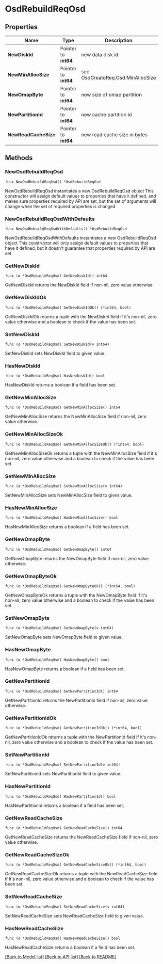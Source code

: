# OsdRebuildReqOsd

## Properties

Name | Type | Description | Notes
------------ | ------------- | ------------- | -------------
**NewDiskId** | Pointer to **int64** | new data disk id | [optional] 
**NewMinAllocSize** | Pointer to **int64** | see OsdCreateReq.Osd.MinAllocSize | [optional] 
**NewOmapByte** | Pointer to **int64** | new size of omap partition | [optional] 
**NewPartitionId** | Pointer to **int64** | new cache partition id | [optional] 
**NewReadCacheSize** | Pointer to **int64** | new read cache size in bytes | [optional] 

## Methods

### NewOsdRebuildReqOsd

`func NewOsdRebuildReqOsd() *OsdRebuildReqOsd`

NewOsdRebuildReqOsd instantiates a new OsdRebuildReqOsd object
This constructor will assign default values to properties that have it defined,
and makes sure properties required by API are set, but the set of arguments
will change when the set of required properties is changed

### NewOsdRebuildReqOsdWithDefaults

`func NewOsdRebuildReqOsdWithDefaults() *OsdRebuildReqOsd`

NewOsdRebuildReqOsdWithDefaults instantiates a new OsdRebuildReqOsd object
This constructor will only assign default values to properties that have it defined,
but it doesn't guarantee that properties required by API are set

### GetNewDiskId

`func (o *OsdRebuildReqOsd) GetNewDiskId() int64`

GetNewDiskId returns the NewDiskId field if non-nil, zero value otherwise.

### GetNewDiskIdOk

`func (o *OsdRebuildReqOsd) GetNewDiskIdOk() (*int64, bool)`

GetNewDiskIdOk returns a tuple with the NewDiskId field if it's non-nil, zero value otherwise
and a boolean to check if the value has been set.

### SetNewDiskId

`func (o *OsdRebuildReqOsd) SetNewDiskId(v int64)`

SetNewDiskId sets NewDiskId field to given value.

### HasNewDiskId

`func (o *OsdRebuildReqOsd) HasNewDiskId() bool`

HasNewDiskId returns a boolean if a field has been set.

### GetNewMinAllocSize

`func (o *OsdRebuildReqOsd) GetNewMinAllocSize() int64`

GetNewMinAllocSize returns the NewMinAllocSize field if non-nil, zero value otherwise.

### GetNewMinAllocSizeOk

`func (o *OsdRebuildReqOsd) GetNewMinAllocSizeOk() (*int64, bool)`

GetNewMinAllocSizeOk returns a tuple with the NewMinAllocSize field if it's non-nil, zero value otherwise
and a boolean to check if the value has been set.

### SetNewMinAllocSize

`func (o *OsdRebuildReqOsd) SetNewMinAllocSize(v int64)`

SetNewMinAllocSize sets NewMinAllocSize field to given value.

### HasNewMinAllocSize

`func (o *OsdRebuildReqOsd) HasNewMinAllocSize() bool`

HasNewMinAllocSize returns a boolean if a field has been set.

### GetNewOmapByte

`func (o *OsdRebuildReqOsd) GetNewOmapByte() int64`

GetNewOmapByte returns the NewOmapByte field if non-nil, zero value otherwise.

### GetNewOmapByteOk

`func (o *OsdRebuildReqOsd) GetNewOmapByteOk() (*int64, bool)`

GetNewOmapByteOk returns a tuple with the NewOmapByte field if it's non-nil, zero value otherwise
and a boolean to check if the value has been set.

### SetNewOmapByte

`func (o *OsdRebuildReqOsd) SetNewOmapByte(v int64)`

SetNewOmapByte sets NewOmapByte field to given value.

### HasNewOmapByte

`func (o *OsdRebuildReqOsd) HasNewOmapByte() bool`

HasNewOmapByte returns a boolean if a field has been set.

### GetNewPartitionId

`func (o *OsdRebuildReqOsd) GetNewPartitionId() int64`

GetNewPartitionId returns the NewPartitionId field if non-nil, zero value otherwise.

### GetNewPartitionIdOk

`func (o *OsdRebuildReqOsd) GetNewPartitionIdOk() (*int64, bool)`

GetNewPartitionIdOk returns a tuple with the NewPartitionId field if it's non-nil, zero value otherwise
and a boolean to check if the value has been set.

### SetNewPartitionId

`func (o *OsdRebuildReqOsd) SetNewPartitionId(v int64)`

SetNewPartitionId sets NewPartitionId field to given value.

### HasNewPartitionId

`func (o *OsdRebuildReqOsd) HasNewPartitionId() bool`

HasNewPartitionId returns a boolean if a field has been set.

### GetNewReadCacheSize

`func (o *OsdRebuildReqOsd) GetNewReadCacheSize() int64`

GetNewReadCacheSize returns the NewReadCacheSize field if non-nil, zero value otherwise.

### GetNewReadCacheSizeOk

`func (o *OsdRebuildReqOsd) GetNewReadCacheSizeOk() (*int64, bool)`

GetNewReadCacheSizeOk returns a tuple with the NewReadCacheSize field if it's non-nil, zero value otherwise
and a boolean to check if the value has been set.

### SetNewReadCacheSize

`func (o *OsdRebuildReqOsd) SetNewReadCacheSize(v int64)`

SetNewReadCacheSize sets NewReadCacheSize field to given value.

### HasNewReadCacheSize

`func (o *OsdRebuildReqOsd) HasNewReadCacheSize() bool`

HasNewReadCacheSize returns a boolean if a field has been set.


[[Back to Model list]](../README.md#documentation-for-models) [[Back to API list]](../README.md#documentation-for-api-endpoints) [[Back to README]](../README.md)


